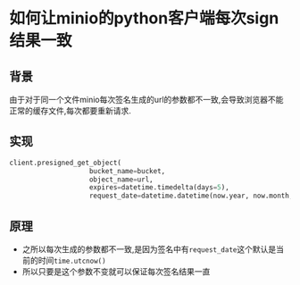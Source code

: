 # 如何让minio的python客户端每次sign结果一致


## 背景
由于对于同一个文件minio每次签名生成的url的参数都不一致,会导致浏览器不能正常的缓存文件,每次都要重新请求.

## 实现

```python
client.presigned_get_object(
                    bucket_name=bucket,
                    object_name=url,
                    expires=datetime.timedelta(days=5),
                    request_date=datetime.datetime(now.year, now.month, now.day))
```

## 原理
- 之所以每次生成的参数都不一致,是因为签名中有`request_date`这个默认是当前的时间`time.utcnow()`
- 所以只要是这个参数不变就可以保证每次签名结果一直

